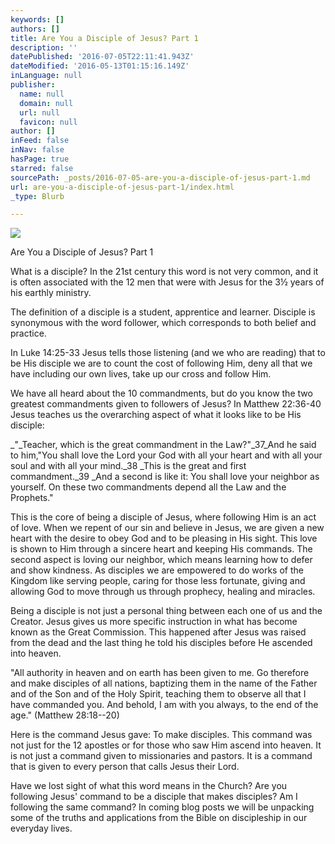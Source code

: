 ```yaml
---
keywords: []
authors: []
title: Are You a Disciple of Jesus? Part 1
description: ''
datePublished: '2016-07-05T22:11:41.943Z'
dateModified: '2016-05-13T01:15:16.149Z'
inLanguage: null
publisher:
  name: null
  domain: null
  url: null
  favicon: null
author: []
inFeed: false
inNav: false
hasPage: true
starred: false
sourcePath: _posts/2016-07-05-are-you-a-disciple-of-jesus-part-1.md
url: are-you-a-disciple-of-jesus-part-1/index.html
_type: Blurb

---
```

![](https://the-grid-user-content.s3-us-west-2.amazonaws.com/dee4cff3-829b-493c-b919-e9474292e7c3.jpg)

Are You a Disciple of Jesus? Part 1

What is a disciple? In the 21st century this word is not very common, and it is often associated with the 12 men that were with Jesus for the 3½ years of his earthly ministry.

The definition of a disciple is a student, apprentice and learner. Disciple is synonymous with the word follower, which corresponds to both belief and practice.

In Luke 14:25-33 Jesus tells those listening (and we who are reading) that to be His disciple we are to count the cost of following Him, deny all that we have including our own lives, take up our cross and follow Him.

We have all heard about the 10 commandments, but do you know the two greatest commandments given to followers of Jesus? In Matthew 22:36-40 Jesus teaches us the overarching aspect of what it looks like to be His disciple:

_"_Teacher, which is the great commandment in the Law?"_37_And he said to him,"You shall love the Lord your God with all your heart and with all your soul and with all your mind._38 _This is the great and first commandment._39 _And a second is like it: You shall love your neighbor as yourself. On these two commandments depend all the Law and the Prophets."

This is the core of being a disciple of Jesus, where following Him is an act of love. When we repent of our sin and believe in Jesus, we are given a new heart with the desire to obey God and to be pleasing in His sight. This love is shown to Him through a sincere heart and keeping His commands. The second aspect is loving our neighbor, which means learning how to defer and show kindness. As disciples we are empowered to do works of the Kingdom like serving people, caring for those less fortunate, giving and allowing God to move through us through prophecy, healing and miracles.

Being a disciple is not just a personal thing between each one of us and the Creator. Jesus gives us more specific instruction in what has become known as the Great Commission. This happened after Jesus was raised from the dead and the last thing he told his disciples before He ascended into heaven.

"All authority in heaven and on earth has been given to me. Go therefore and make disciples of all nations, baptizing them in the name of the Father and of the Son and of the Holy Spirit, teaching them to observe all that I have commanded you. And behold, I am with you always, to the end of the age." (Matthew 28:18--20)

Here is the command Jesus gave: To make disciples. This command was not just for the 12 apostles or for those who saw Him ascend into heaven. It is not just a command given to missionaries and pastors. It is a command that is given to every person that calls Jesus their Lord.

Have we lost sight of what this word means in the Church? Are you following Jesus' command to be a disciple that makes disciples? Am I following the same command? In coming blog posts we will be unpacking some of the truths and applications from the Bible on discipleship in our everyday lives.